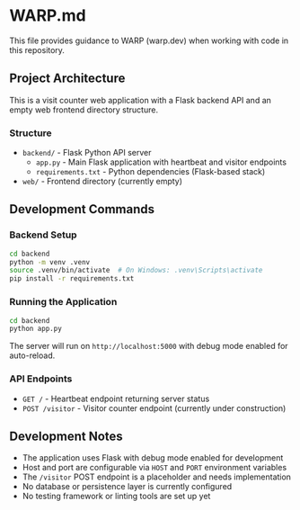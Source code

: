 # WARP.md

This file provides guidance to WARP (warp.dev) when working with code in this repository.

## Project Architecture

This is a visit counter web application with a Flask backend API and an empty web frontend directory structure.

### Structure
- `backend/` - Flask Python API server
  - `app.py` - Main Flask application with heartbeat and visitor endpoints
  - `requirements.txt` - Python dependencies (Flask-based stack)
- `web/` - Frontend directory (currently empty)

## Development Commands

### Backend Setup
```bash
cd backend
python -m venv .venv
source .venv/bin/activate  # On Windows: .venv\Scripts\activate
pip install -r requirements.txt
```

### Running the Application
```bash
cd backend
python app.py
```
The server will run on `http://localhost:5000` with debug mode enabled for auto-reload.

### API Endpoints
- `GET /` - Heartbeat endpoint returning server status
- `POST /visitor` - Visitor counter endpoint (currently under construction)

## Development Notes

- The application uses Flask with debug mode enabled for development
- Host and port are configurable via `HOST` and `PORT` environment variables
- The `/visitor` POST endpoint is a placeholder and needs implementation
- No database or persistence layer is currently configured
- No testing framework or linting tools are set up yet